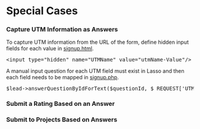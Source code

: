 <h1>Special Cases</h1>

<h3><a name="answer-utm">Capture UTM Information as Answers</a></h3>
<p>To capture UTM information from the URL of the form, define hidden input fields for each value in <a href="https://github.com/eci-lasso/special-cases/blob/main/utm-answers/signup.html">signup.html</a>.</p>
<pre>&lt;input type="hidden" name="UTMName" value="utmName-Value"/&gt;</pre>
<p>A manual input question for each UTM field must exist in Lasso and then each field needs to be mapped in <a href="https://github.com/eci-lasso/special-cases/blob/main/utm-answers/signup.php">signup.php</a>.</p>
<pre>$lead->answerQuestionByIdForText($questionId, $_REQUEST['UTMName'])</pre>

<h3><a name="answer-rating">Submit a Rating Based on an Answer</a></h3>
<p></p>

<h3><a name="answer-project">Submit to Projects Based on Answers</a></h3>
<p></p>
